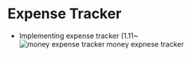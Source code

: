# Expense Tracker
- Implementing expense tracker (1.11~
![money expense tracker  money expnese tracker](https://github.com/inayoon/expnese_tracker/assets/100747899/a3b06800-c64f-4079-a13e-808472951304)
